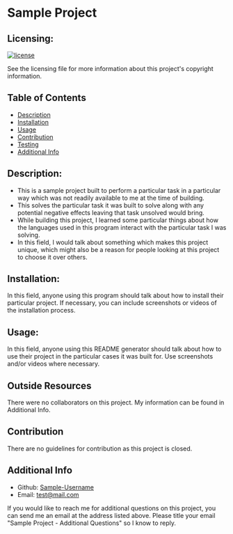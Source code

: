 # Sample Project

  ## Licensing:
  [![license](https://img.shields.io/badge/license-The_Unlicense-blue)](https://shields.io/)

  See the licensing file for more information about this project's copyright information.

  ## Table of Contents
  - [Description](#description)
  - [Installation](#installation)
  - [Usage](#usage)
  - [Contribution](#contribution)
  - [Testing](#testing)
  - [Additional Info](#additional-info)

  ## Description:
  - This is a sample project built to perform a particular task in a particular way which was not readily available to me at the time of building.
  - This solves the particular task it was built to solve along with any potential negative effects leaving that task unsolved would bring.
  - While building this project, I learned some particular things about how the languages used in this program interact with the particular task I was solving.
  - In this field, I would talk about something which makes this project unique, which might also be a reason for people looking at this project to choose it over others.

  ## Installation:
  In this field, anyone using this program should talk about how to install their particular project. If necessary, you can include screenshots or videos of the installation process.

  ## Usage:
  In this field, anyone using this README generator should talk about how to use their project in the particular cases it was built for. Use screenshots and/or videos where necessary.

  ## Outside Resources
  There were no collaborators on this project. My information can be found in Additional Info.
  
  

  ## Contribution
  There are no guidelines for contribution as this project is closed.

  ## Additional Info
  - Github: [Sample-Username](https://github.com/Sample-Username)
  - Email: test@mail.com

  If you would like to reach me for additional questions on this project, you can send me an email at the address listed above. Please title your email "Sample Project - Additional Questions" so I know to reply.